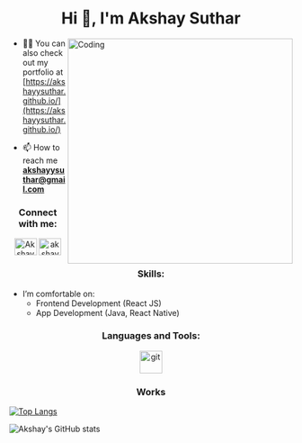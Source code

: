 

<h1 align="center">Hi 👋, I'm Akshay Suthar </h1>

<img align="right" alt="Coding" width="400" src="https://cdn.dribbble.com/users/2646423/screenshots/5507196/computer.gif">

- 👨‍💻 You can also check out my portfolio at [https://akshayysuthar.github.io/](https://akshayysuthar.github.io/)

- 📫 How to reach me **akshayysuthar@gmail.com**


<h3 align="center">Connect with me:</h3>
<p align="center">
<a href="https://twitter.com/akshayysuthar" target="blank"><img align="center" src="https://cdn.jsdelivr.net/npm/simple-icons@3.0.1/icons/twitter.svg" alt="Akshay" height="30" width="40" /></a>
<a href="https://instagram.com/akshayysuthar" target="blank"><img align="center" src="https://cdn.jsdelivr.net/npm/simple-icons@3.0.1/icons/instagram.svg" alt="akshay" height="30" width="40" /></a>
</p>

<h3 align="center">Skills:</h3>

- I’m comfortable on:  
   - Frontend Development (React JS)
   - App Development (Java, React Native)


<h3 align="center">Languages and Tools:</h3>
<p align="center"> 
 <a href="https://git-scm.com/" target="_blank"> <img src="https://www.vectorlogo.zone/logos/git-scm/git-scm-icon.svg" alt="git" width="40" height="40"/> </a> 
</p>
<h3 align="center">Works</h3>

[![Top Langs](https://github-readme-stats.vercel.app/api/top-langs/?username=akshayysuthar&layout=compact)](https://github.com/anuraghazra/github-readme-stats)


![Akshay's GitHub stats](https://github-readme-stats.vercel.app/api?username=akshayysuthar&hide=contribs,prs)


